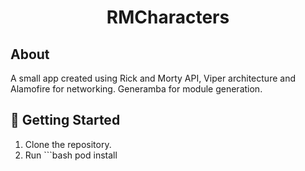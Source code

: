 <h1 align="center">RMCharacters</h1>


## About
A small app created using Rick and Morty API, Viper architecture and Alamofire for networking.
Generamba for module generation.

## 🚀 Getting Started
1. Clone the repository.
2. Run ```bash
pod install
```
